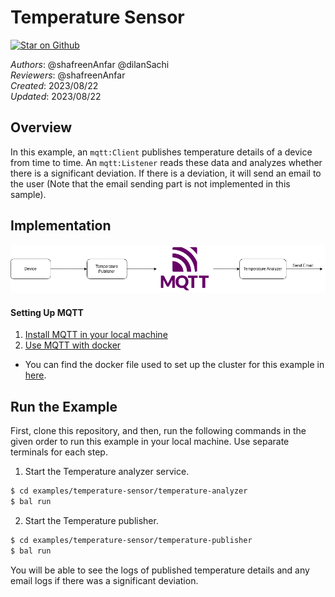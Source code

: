 # Temperature Sensor

[![Star on Github](https://img.shields.io/badge/-Star%20on%20Github-blue?style=social&logo=github)](https://github.com/ballerina-platform/module-ballerina-mqtt)

_Authors_: @shafreenAnfar @dilanSachi \
_Reviewers_: @shafreenAnfar \
_Created_: 2023/08/22 \
_Updated_: 2023/08/22

## Overview
In this example, an `mqtt:Client` publishes temperature details of a device from time to time. An `mqtt:Listener` 
reads these data and analyzes whether there is a significant deviation. If there is a deviation, it will 
send an email to the user (Note that the email sending part is not implemented in this sample).

## Implementation

![Temperature Sensor](topology.png)

#### Setting Up MQTT
1. [Install MQTT in your local machine](https://mosquitto.org/download/)
2. [Use MQTT with docker](https://hub.docker.com/_/eclipse-mosquitto)

* You can find the docker file used to set up the cluster for this example in [here](../../ballerina/tests/resources/docker-compose.yaml).

## Run the Example

First, clone this repository, and then, run the following commands in the given order to run this example in your local machine. Use separate terminals for each step.

1. Start the Temperature analyzer service.
```sh
$ cd examples/temperature-sensor/temperature-analyzer
$ bal run
```
2. Start the Temperature publisher.
```sh
$ cd examples/temperature-sensor/temperature-publisher
$ bal run
```
You will be able to see the logs of published temperature details and any email logs if there was a significant deviation.

